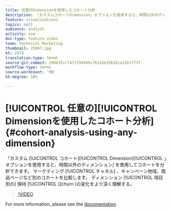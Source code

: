 ```yaml
---
title: 任意のDimensionを使用したコホート分析
description: 「カスタムコホートDimension」オプションを使用すると、時間以外のディメンションを使用してコホートを分析できます。 マーケティングチャネル、キャンペーン地域、商品ページなど別のコホートを比較します。 ディメンション項目別の保持（チャーン）の変化をより深く理解する。
feature: visualizations
topics: null
audience: analyst
activity: use
doc-type: feature video
team: Technical Marketing
thumbnail: 25967.jpg
kt: 2478
translation-type: tm+mt
source-git-commit: 29d63fccf471f94569c7632be3361bca15b1ff3f
workflow-type: tm+mt
source-wordcount: '99'
ht-degree: 10%

---
```



# [!UICONTROL 任意の][!UICONTROL Dimensionを使用したコホート分析] {#cohort-analysis-using-any-dimension}

「カスタム [!UICONTROL コホート][!UICONTROL Dimension][!UICONTROL 」オプションを使用すると、時間以外のディメンション] を使用してコホートを分析できます。 マーケティング [!UICONTROL チャネル] 、キャンペーン地域、商品ページなど別のコホートを比較します。 ディメンション [!UICONTROL 項目別の] 保持 [!UICONTROL (]churn  )の変化をより深く理解する。

>[!VIDEO](https://video.tv.adobe.com/v/25967/?quality=12)

For more information, please see the [documentation](https://marketing.adobe.com/resources/help/ja_JP/analytics/analysis-workspace/cohort_analysis.html).
